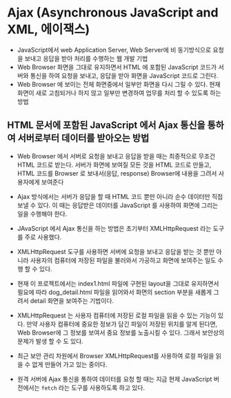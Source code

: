 # Ajax (Asynchronous JavaScript and XML, 에이잭스)

- JavaScript에서 web Application Server, Web Server에 비 동기방식으로 요청을 보내고 응답을 받아 처리를 수행하는 웹 개발 기법
- Web Browser 화면을 그대로 유지하면서 HTML 에 포함된 JavaScript 코드가 서버와 통신을 하여 요청을 보내고, 응답을 받아 화면을 JavaScript 코드로 그린다.
- Web Browser 에 보이는 전체 화면중에서 일부만 화면을 다시 그릴 수 있다. 현재 화면이 새로 고침되거나 하지 않고 일부만 변경하여 업무를 처리 할 수 있도록 하는 방법

## HTML 문서에 포함된 JavaScript 에서 Ajax 통신을 통하여 서버로부터 데이터를 받아오는 방법

- Web Browser 에서 서버로 요청을 보내고 응답을 받을 때는 최종적으로 무조건 HTML 코드로 받는다. 서버가 화면에 보여질 모든 것을 HTML 코드로 만들고, HTML 코드를 Browser 로 보내서(응답, response) Browser에 내용을 그려서 사용자에게 보여준다
- Ajax 방식에서는 서버가 응답을 할 때 HTML 코드 뿐만 아니라 순수 데이터만 직접 보낼 수 있다. 이 때는 응답받은 데이터를 JavaScript 를 사용하여 화면에 그리는 일을 수행해야 한다.
- JAvaScript 에서 Ajax 통신을 하는 방법은 초기부터 XMLHttpRequest 라는 도구를 주로 사용했다.
- XMLHttpRequest 도구를 사용하면 서버에 요청을 보내고 응답을 받는 것 뿐만 아니라 사용자의 컴퓨터에 저장된 파일을 불러와서 가공하고 화면에 보여주는 일도 수행 할 수 있다.
- 현재 이 프로젝트에서는 index1.html 파일에 구현된 layout을 그대로 유지하면서 필요에 따라 dog_detail.html 파일을 읽어와서 화면의 section 부분을 새롭게 그려서 detail 화면을 보여주는 기법이다.
- XMLHttpRequest 는 사용자 컴퓨터에 저장된 로컬 파일을 읽을 수 있는 기능이 있다. 만약 사용자 컴퓨터에 중요한 정보가 담긴 파일이 저장된 위치를 알게 된다면, Web Browser에 그 정보를 보여서 중요 정보를 노출시킬 수 있다. 그래서 보안상의 문제가 발생 할 수 도 있다.
- 최근 보안 관리 차원에서 Browser XMLHttpRequest를 사용하여 로컬 파일을 읽을 수 없게 만들어 가고 있는 중이다.

- 원격 서버에 Ajax 통신을 통하여 데이터를 요청 할 때는 지금 현제 JavaScript 버전에서는 `fetch` 라는 도구를 사용하도록 하고 있다.